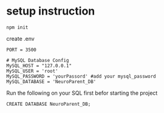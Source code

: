 # setup instruction 

```
npm init
```

create .env

```
PORT = 3500

# MySQL Database Config
MySQL_HOST = "127.0.0.1"
MySQL_USER = 'root'
MySQL_PASSWORD = 'yourPassord' #add your mysql_password
MySQL_DATABASE = 'NeuroParent_DB'
```

Run the following on your SQL first befor starting the project
```
CREATE DATABASE NeuroParent_DB;
```